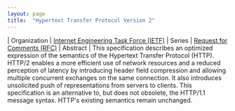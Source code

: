 ```yaml
---
layout: page
title:  "Hypertext Transfer Protocol Version 2"
---
```


| Organization | [Internet Engineering Task Force (IETF)](..)
| Series | [Request for Comments (RFC)](..)
| Abstract | This specification describes an optimized expression of the semantics of the Hypertext Transfer Protocol (HTTP). HTTP/2 enables a more efficient use of network resources and a reduced perception of latency by introducing header field compression and allowing multiple concurrent exchanges on the same connection. It also introduces unsolicited push of representations from servers to clients. This specification is an alternative to, but does not obsolete, the HTTP/1.1 message syntax. HTTP's existing semantics remain unchanged.